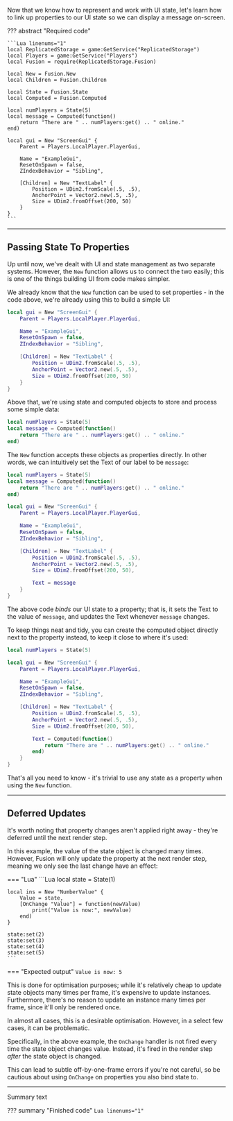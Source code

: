 Now that we know how to represent and work with UI state, let's learn how to
link up properties to our UI state so we can display a message on-screen.

??? abstract "Required code"

	```Lua linenums="1"
	local ReplicatedStorage = game:GetService("ReplicatedStorage")
	local Players = game:GetService("Players")
	local Fusion = require(ReplicatedStorage.Fusion)

	local New = Fusion.New
	local Children = Fusion.Children

	local State = Fusion.State
	local Computed = Fusion.Computed

	local numPlayers = State(5)
	local message = Computed(function()
		return "There are " .. numPlayers:get() .. " online."
	end)

	local gui = New "ScreenGui" {
		Parent = Players.LocalPlayer.PlayerGui,

		Name = "ExampleGui",
		ResetOnSpawn = false,
		ZIndexBehavior = "Sibling",

		[Children] = New "TextLabel" {
			Position = UDim2.fromScale(.5, .5),
			AnchorPoint = Vector2.new(.5, .5),
			Size = UDim2.fromOffset(200, 50)
		}
	}
	```

-----

## Passing State To Properties

Up until now, we've dealt with UI and state management as two separate systems.
However, the `New` function allows us to connect the two easily; this is one of
the things building UI from code makes simpler.

We already know that the `New` function can be used to set properties - in the
code above, we're already using this to build a simple UI:

```Lua linenums="16"
local gui = New "ScreenGui" {
	Parent = Players.LocalPlayer.PlayerGui,

	Name = "ExampleGui",
	ResetOnSpawn = false,
	ZIndexBehavior = "Sibling",

	[Children] = New "TextLabel" {
		Position = UDim2.fromScale(.5, .5),
		AnchorPoint = Vector2.new(.5, .5),
		Size = UDim2.fromOffset(200, 50)
	}
}
```

Above that, we're using state and computed objects to store and process some
simple data:

```Lua linenums="11"
local numPlayers = State(5)
local message = Computed(function()
	return "There are " .. numPlayers:get() .. " online."
end)
```

The `New` function accepts these objects as properties directly. In other words,
we can intuitively set the Text of our label to be `message`:

```Lua linenums="11" hl_lines="18"
local numPlayers = State(5)
local message = Computed(function()
	return "There are " .. numPlayers:get() .. " online."
end)

local gui = New "ScreenGui" {
	Parent = Players.LocalPlayer.PlayerGui,

	Name = "ExampleGui",
	ResetOnSpawn = false,
	ZIndexBehavior = "Sibling",

	[Children] = New "TextLabel" {
		Position = UDim2.fromScale(.5, .5),
		AnchorPoint = Vector2.new(.5, .5),
		Size = UDim2.fromOffset(200, 50),

		Text = message
	}
}
```

The above code *binds* our UI state to a property; that is, it sets the Text to
the value of `message`, and updates the Text whenever `message` changes.

To keep things neat and tidy, you can create the computed object directly next
to the property instead, to keep it close to where it's used:

```Lua linenums="11" hl_lines="15-17"
local numPlayers = State(5)

local gui = New "ScreenGui" {
	Parent = Players.LocalPlayer.PlayerGui,

	Name = "ExampleGui",
	ResetOnSpawn = false,
	ZIndexBehavior = "Sibling",

	[Children] = New "TextLabel" {
		Position = UDim2.fromScale(.5, .5),
		AnchorPoint = Vector2.new(.5, .5),
		Size = UDim2.fromOffset(200, 50),

		Text = Computed(function()
			return "There are " .. numPlayers:get() .. " online."
		end)
	}
}
```

That's all you need to know - it's trivial to use any state as a property when
using the `New` function.

-----

## Deferred Updates

It's worth noting that property changes aren't applied right away - they're
deferred until the next render step.

In this example, the value of the state object is changed many times. However,
Fusion will only update the property at the next render step, meaning we only
see the last change have an effect:

=== "Lua"
	```Lua
	local state = State(1)

	local ins = New "NumberValue" {
		Value = state,
		[OnChange "Value"] = function(newValue)
			print("Value is now:", newValue)
		end)
	}

	state:set(2)
	state:set(3)
	state:set(4)
	state:set(5)
	```
=== "Expected output"
	```
	Value is now: 5
	```

This is done for optimisation purposes; while it's relatively cheap to update
state objects many times per frame, it's expensive to update instances.
Furthermore, there's no reason to update an instance many times per frame, since
it'll only be rendered once.

In almost all cases, this is a desirable optimisation. However, in a select few
cases, it can be problematic.

Specifically, in the above example, the `OnChange` handler is not fired every
time the state object changes value. Instead, it's fired in the render step
*after* the state object is changed.

This can lead to subtle off-by-one-frame errors if you're not careful, so be
cautious about using `OnChange` on properties you also bind state to.

-----

Summary text

??? summary "Finished code"
	```Lua linenums="1"
	```